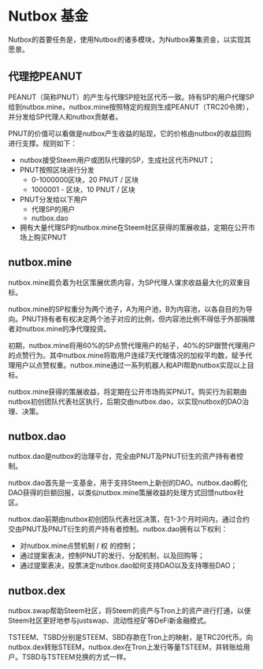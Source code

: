 # Nutbox 基金

Nutbox的首要任务是，使用Nutbox的诸多模块，为Nutbox筹集资金，以实现其愿景。

## 代理挖PEANUT

PEANUT（简称PNUT）的产生与代理SP挖社区代币一致。持有SP的用户代理SP给到nutbox.mine，nutbox.mine按照特定的规则生成PEANUT（TRC20令牌），并分发给SP代理人和nutbox贡献者。

PNUT的价值可以看做是nutbox产生收益的贴现，它的价格由nutbox的收益回购进行支撑。规则如下：

* nutbox接受Steem用户或团队代理的SP，生成社区代币PNUT；
* PNUT按照区块进行分发
    * 0-1000000区块，20 PNUT / 区块
    * 1000001 - 区块，10 PNUT / 区块    
* PNUT分发给以下用户
    * 代理SP的用户
    * nutbox.dao
* 拥有大量代理SP的nutbox.mine在Steem社区获得的策展收益，定期在公开市场上购买PNUT

## nutbox.mine

nutbox.mine肩负着为社区策展优质内容，为SP代理人谋求收益最大化的双重目标。

nutbox.mine的SP权重分为两个池子，A为用户池，B为内容池，以各自目的为导向。PNUT持有者有权决定两个池子对应的比例，但内容池比例不得低于外部捐赠者对nutbox.mine的净代理投资。

初期，nutbox.mine将用60%的SP点赞代理用户的帖子，40%的SP跟赞代理用户的点赞行为。其中nutbox.mine将取用户连续7天代理情况的加权平均数，赋予代理用户以点赞权重。nutbox.mine通过一系列机器人和API帮助nutbox实现以上目标。

nutbox.mine获得的策展收益，将定期在公开市场购买PNUT。购买行为前期由nutbox初创团队代表社区执行，后期交由nutbox.dao，以实现nutbox的DAO治理、决策。

## nutbox.dao

nutbox.dao是nutbox的治理平台，完全由PNUT及PNUT衍生的资产持有者控制。

nutbox.dao首先是一支基金，用于支持Steem上新创的DAO。nutbox.dao孵化DAO获得的巨额回报，以类似nutbox.mine策展收益的处理方式回馈nutbox社区。

nutbox.dao前期由nutbox初创团队代表社区决策，在1-3个月时间内，通过合约交由PNUT及PNUT衍生的资产持有者控制。nutbox.dao拥有以下权利：

* 对nutbox.mine点赞机制 / 权 的控制；
* 通过提案表决，控制PNUT的发行、分配机制，以及回购等；
* 通过提案表决，投票决定nutbox.dao如何支持DAO以及支持哪些DAO；

## nutbox.dex

nutbox.swap帮助Steem社区，将Steem的资产与Tron上的资产进行打通，以便Steem社区更好地参与justswap、流动性挖矿等DeFi新金融模式。

TSTEEM、TSBD分别是STEEM、SBD存款在Tron上的映射，是TRC20代币。向nutbox.dex转账STEEM，nutbox.dex在Tron上发行等量TSTEEM，并转账给用户。TSBD与TSTEEM兑换的方式一样。

